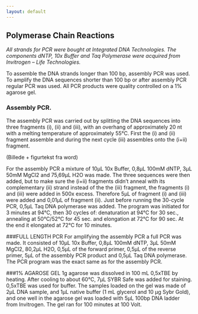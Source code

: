 ```yaml
---
layout: default
---
```

## Polymerase Chain Reactions

*All strands for PCR were bought at Integrated DNA Technologies. The components dNTP, 10x Buffer and Taq Polymerase were acquired from Invitrogen – Life Technologies.*

To assemble the DNA strands longer than 100 bp, assembly PCR was used. To amplify the DNA sequences shorter than 100 bp or after assembly PCR regular PCR was used. All PCR products were quality controlled on a 1% agarose gel.

### Assembly PCR. The assembly PCR was carried out by splitting the DNA sequences into three fragments (i), (ii) and (iii), with an overhang of approximately 20 nt with a melting temperature of approximately 55°C. First the (i) and (ii) fragment assemble and during the next cycle (iii) assembles onto the (i+ii) fragment.(Billede + figurtekst fra word)

For the assembly PCR a mixture of 10μL 10x Buffer, 0,8μL 100mM dNTP, 3μL 50mM MgCl2 and 75,69μL H2O was made. The three sequences were then added, but to make sure the (i+ii) fragments didn’t anneal with its complementary (ii) strand instead of the the (iii) fragment, the fragments (i) and (iii) were added in 500x excess. Therefore 5μL of fragment (i) and (iii) were added and 0,01μL of fragment (ii). Just before running the 30-cycle PCR, 0,5μL Taq DNA polymerase was added. The program was initiated for 3 minutes at 94°C, then 30 cycles of: denaturation at 94°C for 30 sec., annealing at 50°C/52°C for 45 sec. and elongation at 72°C for 90 sec. At the end it elongated at 72°C for 10 minutes.

###FULL LENGTH PCRFor amplifying the assembly PCR a full PCR was made. It consisted of 10μL 10x Buffer, 0,8μL 100mM dNTP, 3μL 50mM MgCl2, 80,2μL H2O, 0,5μL of the forward primer, 0,5μL of the reverse primer, 5μL of the assembly PCR product and 0,5μL Taq DNA polymerase. The PCR program was the exact same as for the assembly PCR. ###1% AGAROSE GEL1g agarose was dissolved in 100 mL 0,5xTBE by heating. After cooling to about 60°C, 7μL SYBR Safe was added for staining. 0,5xTBE was used for buffer. The samples loaded on the gel was made of 2μL DNA sample, and 1μL native buffer (1 mL glycerol and 10 μg Sybr Gold), and one well in the agarose gel was loaded with 5μL 100bp DNA ladder from Invitrogen. The gel ran for 100 minutes at 100 Volt.